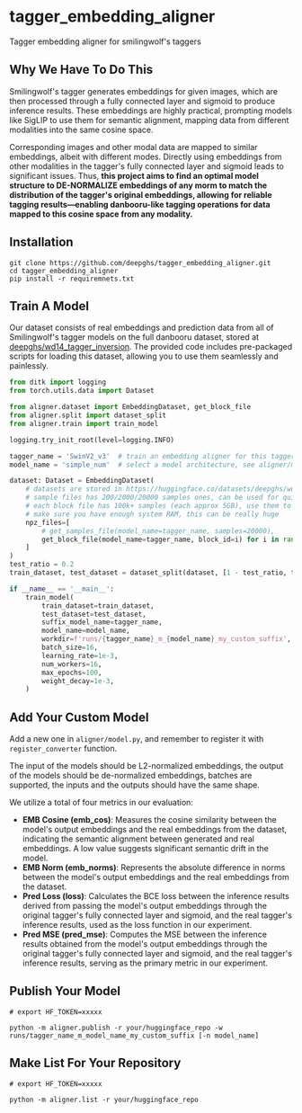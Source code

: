 # tagger_embedding_aligner

Tagger embedding aligner for smilingwolf's taggers

## Why We Have To Do This

Smilingwolf's tagger generates embeddings for given images, which are then processed through a fully connected layer and
sigmoid to produce inference results. These embeddings are highly practical, prompting models like SigLIP to use them
for semantic alignment, mapping data from different modalities into the same cosine space.

Corresponding images and other modal data are mapped to similar embeddings, albeit with different modes.
Directly using embeddings from other modalities in the tagger's fully connected layer and sigmoid leads
to significant issues. Thus, **this project aims to find an optimal model structure to DE-NORMALIZE embeddings of
any morm to match the distribution of the tagger's original embeddings,
allowing for reliable tagging results—enabling danbooru-like tagging operations for data mapped to
this cosine space from any modality.**

## Installation

```shell
git clone https://github.com/deepghs/tagger_embedding_aligner.git
cd tagger_embedding_aligner
pip install -r requiremnets.txt
```

## Train A Model

Our dataset consists of real embeddings and prediction data from all of Smilingwolf's tagger models on the full danbooru
dataset, stored at [deepghs/wd14_tagger_inversion](https://huggingface.co/datasets/deepghs/wd14_tagger_inversion). The
provided code includes pre-packaged scripts for loading this dataset, allowing you to use them seamlessly and
painlessly.

```python
from ditk import logging
from torch.utils.data import Dataset

from aligner.dataset import EmbeddingDataset, get_block_file
from aligner.split import dataset_split
from aligner.train import train_model

logging.try_init_root(level=logging.INFO)

tagger_name = 'SwinV2_v3'  # train an embedding aligner for this tagger model
model_name = 'simple_num'  # select a model architecture, see aligner/models.py

dataset: Dataset = EmbeddingDataset(
    # datasets are stored in https://huggingface.co/datasets/deepghs/wd14_tagger_inversion
    # sample files has 200/2000/20000 samples ones, can be used for quick experiments
    # each block file has 100k+ samples (each approx 5GB), use them to train production models
    # make sure you have enough system RAM, this can be really huge
    npz_files=[
        # get_samples_file(model_name=tagger_name, samples=20000),
        get_block_file(model_name=tagger_name, block_id=i) for i in range(10)  # max to 60+
    ]
)
test_ratio = 0.2
train_dataset, test_dataset = dataset_split(dataset, [1 - test_ratio, test_ratio])

if __name__ == '__main__':
    train_model(
        train_dataset=train_dataset,
        test_dataset=test_dataset,
        suffix_model_name=tagger_name,
        model_name=model_name,
        workdir=f'runs/{tagger_name}_m_{model_name}_my_custom_suffix',
        batch_size=16,
        learning_rate=1e-3,
        num_workers=16,
        max_epochs=100,
        weight_decay=1e-3,
    )

```

## Add Your Custom Model

Add a new one in `aligner/model.py`, and remember to register it with `register_converter` function.

The input of the models should be L2-normalized embeddings,
the output of the models should be de-normalized embeddings,
batches are supported, the inputs and the outputs should have the same shape.

We utilize a total of four metrics in our evaluation:

* **EMB Cosine (emb_cos)**: Measures the cosine similarity between the model's output embeddings and the real embeddings
  from the dataset, indicating the semantic alignment between generated and real embeddings. A low value suggests
  significant semantic drift in the model.
* **EMB Norm (emb_norms)**: Represents the absolute difference in norms between the model's output embeddings and the
  real embeddings from the dataset.
* **Pred Loss (loss)**: Calculates the BCE loss between the inference results derived from passing the model's output
  embeddings through the original tagger's fully connected layer and sigmoid, and the real tagger's inference results,
  used as the loss function in our experiment.
* **Pred MSE (pred_mse)**: Computes the MSE between the inference results obtained from the model's output embeddings
  through the original tagger's fully connected layer and sigmoid, and the real tagger's inference results, serving as
  the primary metric in our experiment.

## Publish Your Model

```shell
# export HF_TOKEN=xxxxx

python -m aligner.publish -r your/huggingface_repo -w runs/tagger_name_m_model_name_my_custom_suffix [-n model_name]
```

## Make List For Your Repository

```shell
# export HF_TOKEN=xxxxx

python -m aligner.list -r your/huggingface_repo
```

